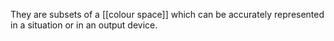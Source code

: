They are subsets of a [[colour space]] which can be accurately represented in a situation or in an output device.